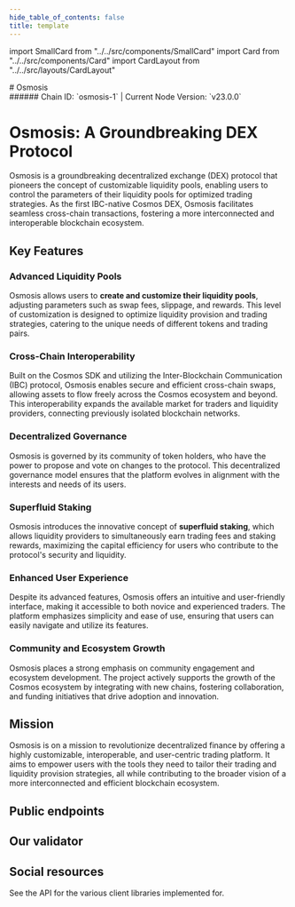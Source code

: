 ```yaml
---
hide_table_of_contents: false
title: template
---
```


import SmallCard from "../../src/components/SmallCard"
import Card from "../../src/components/Card"
import CardLayout from "../../src/layouts/CardLayout"

<div class="h1-with-icon icon-osmosis">
# Osmosis
</div>
###### Chain ID: `osmosis-1` | Current Node Version: `v23.0.0`

# Osmosis: A Groundbreaking DEX Protocol

Osmosis is a groundbreaking decentralized exchange (DEX) protocol that pioneers the concept of customizable liquidity pools, enabling users to control the parameters of their liquidity pools for optimized trading strategies. As the first IBC-native Cosmos DEX, Osmosis facilitates seamless cross-chain transactions, fostering a more interconnected and interoperable blockchain ecosystem.

## Key Features

### Advanced Liquidity Pools

Osmosis allows users to **create and customize their liquidity pools**, adjusting parameters such as swap fees, slippage, and rewards. This level of customization is designed to optimize liquidity provision and trading strategies, catering to the unique needs of different tokens and trading pairs.

### Cross-Chain Interoperability

Built on the Cosmos SDK and utilizing the Inter-Blockchain Communication (IBC) protocol, Osmosis enables secure and efficient cross-chain swaps, allowing assets to flow freely across the Cosmos ecosystem and beyond. This interoperability expands the available market for traders and liquidity providers, connecting previously isolated blockchain networks.

### Decentralized Governance

Osmosis is governed by its community of token holders, who have the power to propose and vote on changes to the protocol. This decentralized governance model ensures that the platform evolves in alignment with the interests and needs of its users.

### Superfluid Staking

Osmosis introduces the innovative concept of **superfluid staking**, which allows liquidity providers to simultaneously earn trading fees and staking rewards, maximizing the capital efficiency for users who contribute to the protocol's security and liquidity.

### Enhanced User Experience

Despite its advanced features, Osmosis offers an intuitive and user-friendly interface, making it accessible to both novice and experienced traders. The platform emphasizes simplicity and ease of use, ensuring that users can easily navigate and utilize its features.

### Community and Ecosystem Growth

Osmosis places a strong emphasis on community engagement and ecosystem development. The project actively supports the growth of the Cosmos ecosystem by integrating with new chains, fostering collaboration, and funding initiatives that drive adoption and innovation.

## Mission

Osmosis is on a mission to revolutionize decentralized finance by offering a highly customizable, interoperable, and user-centric trading platform. It aims to empower users with the tools they need to tailor their trading and liquidity provision strategies, all while contributing to the broader vision of a more interconnected and efficient blockchain ecosystem.


## Public endpoints 

<CardLayout autoFitEnabled={true}>
    <SmallCard to="https://osmosis.rpc.mainnet.noders.team" header={{label: "RPC Endpoint", translateId: "rpc-endpoint"}}/>
    <SmallCard to="https://osmosis.api.mainnet.noders.team" header={{label: "API Endpoint", translateId: "api-endpoint"}}/>
    <SmallCard to="https://osmosis.grpc.mainnet.noders.team" header={{label: "gRPC-Web Endpoint", translateId: "grpcweb-endpoint"}}/>
</CardLayout>

## Our validator

<CardLayout autoFitEnabled={true}>
    <Card
        to="#"
        header={{
            label: "[NODERS]TEAM",
            translateId: "development-setup",
        }}
        body={{
            label: "Trusted blockchain validator",
        }}
        iconPath="img/kotlin-icon-32.svg"
    />
</CardLayout>

## Social resources
See the API for the various client libraries implemented for.

<CardLayout autoFitEnabled={false}>
    <SmallCard to="#" header={{label: "Website", translateId: "social-telegram"}} iconPath="img/website-icon.svg"/>
    <SmallCard to="https://github.com/osmosis-labs/osmosis" header={{label: "GitHub", translateId: "social-telegram"}} iconPath="img/github-icon.svg"/>
    <SmallCard to="#" header={{label: "Discord", translateId: "social-telegram"}} iconPath="img/discord-icon.svg"/>
    <SmallCard to="#" header={{label: "X", translateId: "social-telegram"}} iconPath="img/x-icon.svg"/>
    <SmallCard to="https://t.me/osmosiszone" header={{label: "Telegram", translateId: "social-telegram"}} iconPath="img/telegram-icon.svg"/>
</CardLayout>
